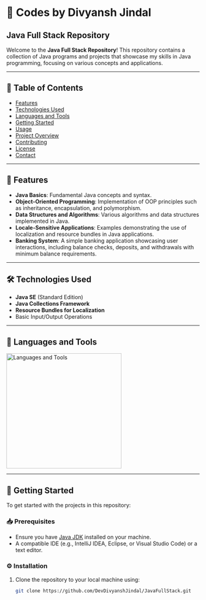 # 🌟 Codes by Divyansh Jindal

## Java Full Stack Repository

Welcome to the **Java Full Stack Repository**! This repository contains a collection of Java programs and projects that showcase my skills in Java programming, focusing on various concepts and applications.

---

## 📖 Table of Contents

- [Features](#features)
- [Technologies Used](#technologies-used)
- [Languages and Tools](#languages-and-tools)
- [Getting Started](#getting-started)
- [Usage](#usage)
- [Project Overview](#project-overview)
- [Contributing](#contributing)
- [License](#license)
- [Contact](#contact)

---

## 🚀 Features

- **Java Basics**: Fundamental Java concepts and syntax.
- **Object-Oriented Programming**: Implementation of OOP principles such as inheritance, encapsulation, and polymorphism.
- **Data Structures and Algorithms**: Various algorithms and data structures implemented in Java.
- **Locale-Sensitive Applications**: Examples demonstrating the use of localization and resource bundles in Java applications.
- **Banking System**: A simple banking application showcasing user interactions, including balance checks, deposits, and withdrawals with minimum balance requirements.

---

## 🛠 Technologies Used

- **Java SE** (Standard Edition)
- **Java Collections Framework**
- **Resource Bundles for Localization**
- Basic Input/Output Operations

---

## 🔧 Languages and Tools

<p align="left">
    <a href="https://github.com/DevDivyanshJindal">
        <img src="https://skillicons.dev/icons?i=java,vscode,replit,github,wordpress,css,html,js,python,nodejs" alt="Languages and Tools" width="300" height="300">
    </a>
</p>

---

## 🏁 Getting Started

To get started with the projects in this repository:

### 📥 Prerequisites

- Ensure you have [Java JDK](https://www.oracle.com/java/technologies/javase-jdk11-downloads.html) installed on your machine.
- A compatible IDE (e.g., IntelliJ IDEA, Eclipse, or Visual Studio Code) or a text editor.

### ⚙️ Installation

1. Clone the repository to your local machine using:
   ```bash
   git clone https://github.com/DevDivyanshJindal/JavaFullStack.git
